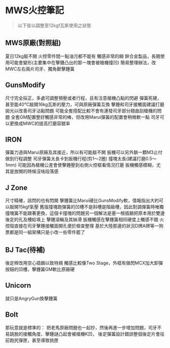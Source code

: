 # MWS火控筆記

> 以下皆以調整至12kgf瓦斯使用之狀態                

## MWS原廠(對照組)
夏日12kg敲不開
火控零件間一點油污都不能有
觸感非常的糊
鋅合金製品，長期使用可能會變形(主要集中在擊錘凸出的那一塊會被槍機撞凹)
簡易整理辦法，改MWC左右兩片司牙、獨角獸擊錘簧                

## GunsModify
尺寸完全採正，多處可調整預壓或者行程，且有注意槍機凸點的閃避
彈簧死硬，甚至能40℃敲開16kg瓦斯的壓力，可與原廠彈簧互換
擊錘和司牙接觸面建議打磨拋光以改善司牙沾黏問題
可能全套搭配比較不會有連發司牙部分翹曲刮槍機的問題
全套GM配置整好觸感非常的棒，但改用Marui彈簧的配置會稍微軟一點
司牙可以更換成MWC的提高打磨容錯率
                    
## IRON
彈簧力道與Marui原廠及其接近，所以有可能敲不開
扳機可以另外鎖一顆M3止付做到行程調整
司牙彈簧太長卡到扳機行程(剪1～2圈)
撞塊太長(建議打磨0.5～1mm)
可能因為槍機公差會使擊錘壓到右側火控框看情況打磨
扳機觸感模糊，尤其是放開的時候沒啥段落感            
        
## J Zone
尺寸精確，該閃的也有閃開
擊錘簧比Marui硬比GunsModify軟，情報指出大約可以敲開15kgf氣壓
舊版撞塊跑彈簧的凹槽不是斜槽是階級槽，因此對調彈簧時唯獨撞塊簧不能跟著更換，這個卡撞塊的問題另一個解法是塞一根插銷把原本用於雙邊後定的孔及槽給填上
擊錘滾輪及其絲滑
扳機觸感在擊錘簧相同硬度上觸感不錯
火控殼直接在司牙擊錘接觸面開孔便於檢查整理
基於大陸那邊的狀況D牌A牌等一狗票都是同一組架構只是小改一些零件罷了    
                    
## BJ Tac(待補)
後定桿改用空心插銷以致特規
觸感比較像Two Stage，外框有做閃MCX加大卸彈按鈕的凹槽，擊錘簧GM軟比原廠硬                

## Unicorn
就只是AngryGun換擊錘簧

## Bolt
那玩意就是標準的：
把老馬原廠問題也一起抄，然後再進一步增加問題，司牙不易跳脫的接觸角度、擊錘謎凸起會被槍機K凹，
後定彈簧設計錯誤整個後定片會往前跑尻彈匣，甚至導致挑匣
